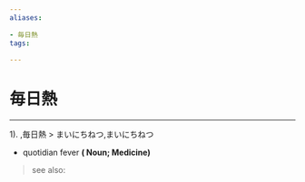 ```yaml
---
aliases:
    
- 毎日熱
tags:
    
---
```


# 毎日熱
---
1).
,毎日熱 > まいにちねつ,まいにちねつ

- quotidian fever
**( Noun; Medicine)**
> see also: 
            